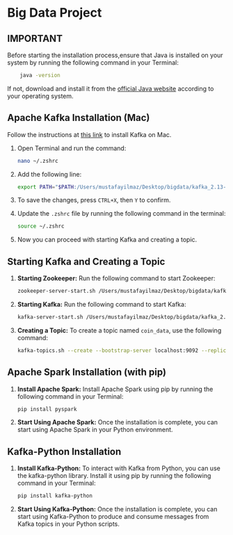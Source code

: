 # Big Data Project

## IMPORTANT
Before starting the installation process,ensure that Java is installed on your system by running the following command in your Terminal:
```bash
    java -version
```
If not, download and install it from the [official Java website](https://www.oracle.com/java/technologies/javase-jdk11-downloads.html) according to your operating system.

## Apache Kafka Installation (Mac)

Follow the instructions at [this link](https://www.conduktor.io/kafka/how-to-install-apache-kafka-on-mac/) to install Kafka on Mac.

1. Open Terminal and run the command:
    ```bash
    nano ~/.zshrc
    ```

2. Add the following line:
    ```bash
    export PATH="$PATH:/Users/mustafayilmaz/Desktop/bigdata/kafka_2.13-3.6.2/bin"
    ```

3. To save the changes, press `CTRL+X`, then `Y` to confirm.

4. Update the `.zshrc` file by running the following command in the terminal:
    ```bash
    source ~/.zshrc
    ```
5. Now you can proceed with starting Kafka and creating a topic.

## Starting Kafka and Creating a Topic

1. **Starting Zookeeper:** Run the following command to start Zookeeper:
    ```bash
    zookeeper-server-start.sh /Users/mustafayilmaz/Desktop/bigdata/kafka_2.13-3.6.2/config zookeeper.properties
    ```

2. **Starting Kafka:** Run the following command to start Kafka:
    ```bash
    kafka-server-start.sh /Users/mustafayilmaz/Desktop/bigdata/kafka_2.13-3.6.2/config/server.properties
    ```

3. **Creating a Topic:** To create a topic named `coin_data`, use the following command:
    ```bash
    kafka-topics.sh --create --bootstrap-server localhost:9092 --replication-factor 1 --partitions 1 --topic coin_data
    ```

## Apache Spark Installation (with pip)

1. **Install Apache Spark:** Install Apache Spark using pip by running the following command in your Terminal:
    ```bash
    pip install pyspark
    ```

2. **Start Using Apache Spark:** Once the installation is complete, you can start using Apache Spark in your Python environment.

## Kafka-Python Installation

1. **Install Kafka-Python:** To interact with Kafka from Python, you can use the kafka-python library. Install it using pip by running the following command in your Terminal:
    ```bash
    pip install kafka-python
    ```

2. **Start Using Kafka-Python:** Once the installation is complete, you can start using Kafka-Python to produce and consume messages from Kafka topics in your Python scripts.

